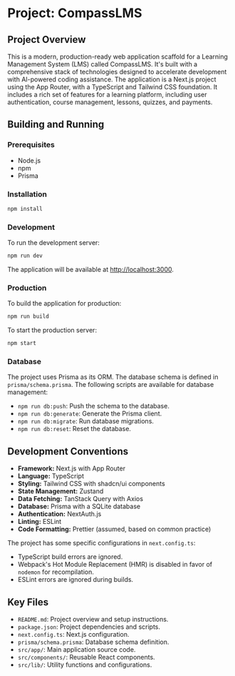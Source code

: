 # Project: CompassLMS

## Project Overview

This is a modern, production-ready web application scaffold for a Learning Management System (LMS) called CompassLMS. It's built with a comprehensive stack of technologies designed to accelerate development with AI-powered coding assistance. The application is a Next.js project using the App Router, with a TypeScript and Tailwind CSS foundation. It includes a rich set of features for a learning platform, including user authentication, course management, lessons, quizzes, and payments.

## Building and Running

### Prerequisites

*   Node.js
*   npm
*   Prisma

### Installation

```bash
npm install
```

### Development

To run the development server:

```bash
npm run dev
```

The application will be available at [http://localhost:3000](http://localhost:3000).

### Production

To build the application for production:

```bash
npm run build
```

To start the production server:

```bash
npm start
```

### Database

The project uses Prisma as its ORM. The database schema is defined in `prisma/schema.prisma`. The following scripts are available for database management:

*   `npm run db:push`: Push the schema to the database.
*   `npm run db:generate`: Generate the Prisma client.
*   `npm run db:migrate`: Run database migrations.
*   `npm run db:reset`: Reset the database.

## Development Conventions

*   **Framework:** Next.js with App Router
*   **Language:** TypeScript
*   **Styling:** Tailwind CSS with shadcn/ui components
*   **State Management:** Zustand
*   **Data Fetching:** TanStack Query with Axios
*   **Database:** Prisma with a SQLite database
*   **Authentication:** NextAuth.js
*   **Linting:** ESLint
*   **Code Formatting:** Prettier (assumed, based on common practice)

The project has some specific configurations in `next.config.ts`:

*   TypeScript build errors are ignored.
*   Webpack's Hot Module Replacement (HMR) is disabled in favor of `nodemon` for recompilation.
*   ESLint errors are ignored during builds.

## Key Files

*   `README.md`: Project overview and setup instructions.
*   `package.json`: Project dependencies and scripts.
*   `next.config.ts`: Next.js configuration.
*   `prisma/schema.prisma`: Database schema definition.
*   `src/app/`: Main application source code.
*   `src/components/`: Reusable React components.
*   `src/lib/`: Utility functions and configurations.
